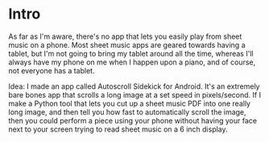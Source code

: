 # Intro
As far as I'm aware, there's no app that lets you easily play from sheet music on a phone.
Most sheet music apps are geared towards having a tablet, but I'm not going to bring my tablet around
all the time, whereas I'll always have my phone on me when I happen upon a piano, and of course, not everyone
has a tablet. 

Idea: I made an app called Autoscroll Sidekick for Android. It's an extremely bare bones app that scrolls
a long image at a set speed in pixels/second. If I make a Python tool that lets you cut up a sheet music PDF
into one really long image, and then tell you how fast to automatically scroll the image, then you could perform a piece
using your phone without having your face next to your screen trying to read sheet music on a 6 inch display.

